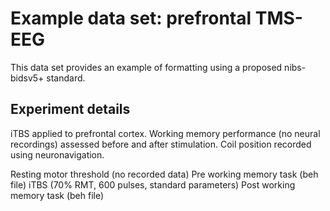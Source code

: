# Example data set: prefrontal TMS-EEG

This data set provides an example of formatting using a proposed nibs-bidsv5+ standard.

## Experiment details
iTBS applied to prefrontal cortex. Working memory performance (no neural recordings) assessed before and after stimulation. Coil position recorded using neuronavigation.

Resting motor threshold (no recorded data)
Pre working memory task (beh file)
iTBS (70% RMT, 600 pulses, standard parameters)
Post working memory task (beh file)


